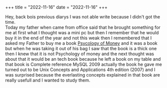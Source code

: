 +++
title = "2022-11-16"
date = "2022-11-16"
+++

Hey, back bois previous diarys I was not able write because I didn't got the time. <br>
Today my father when came from office said that he brought something for me at first what I thought was a mini pc but then I remember that he would buy it in the end of the year and not this weak then I remembered that I asked my Father to buy me a book [Psycology of Money](https://www.amazon.com/Psychology-Money-Timeless-lessons-happiness/dp/0857197681/ref=tmm_pap_swatch_0?_encoding=UTF8&qid=1668615899&sr=8-1) and it was a book but when he was taking it out of his bag I saw that the book is a thick one then I knew that it is not Psychology of money and the next thought was about that it would be an tech book because he left a book on my table and that book is Complete reference MySQL 2009 actually the book he gave me turned out to be Unix Concepts and Applications 4th edition (2007) and I was surprised because the everlasting concepts explained in that book are really usefull and I wanted to study them.
